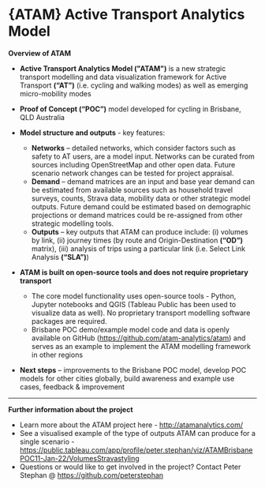 # {ATAM} Active Transport Analytics Model
**Overview of ATAM**
- **Active Transport Analytics Model ("ATAM")** is a new strategic transport modelling and data visualization framework for Active Transport **(“AT”)** (i.e. cycling and walking modes) as well as emerging micro-mobility modes 

- **Proof of Concept (“POC”)** model developed for cycling in Brisbane, QLD Australia

- **Model structure and outputs** - key features: 
  - **Networks** – detailed networks, which consider factors such as safety to AT users, are a model input. Networks can be curated from sources including OpenStreetMap and other open data. Future scenario network changes can be tested for project appraisal.
  - **Demand** – demand matrices are an input and base year demand can be estimated from available sources such as household travel surveys, counts, Strava data, mobility data or other strategic model outputs. Future demand could be estimated based on demographic projections or demand matrices could be re-assigned from other strategic modelling tools.
  - **Outputs** – key outputs that ATAM can produce include: (i) volumes by link, (ii) journey times (by route and Origin-Destination **(“OD”)** matrix), (iii) analysis of trips using a particular link (i.e. Select Link Analysis **(“SLA”)**)

- **ATAM is built on open-source tools and does not require proprietary transport**
  - The core model functionality uses open-source tools - Python, Jupyter notebooks and QGIS (Tableau Public has been used to visualize data as well). No proprietary transport modelling software packages are required.
  - Brisbane POC demo/example model code and data is openly available on GitHub (https://github.com/atam-analytics/atam) and serves as an example to implement the ATAM modelling framework in other regions

- **Next steps** – improvements to the Brisbane POC model, develop POC models for other cities globally, build awareness and example use cases, feedback & improvement 

**********************************************************************************************************************************************************
**Further information about the project**
- Learn more about the ATAM project here - http://atamanalytics.com/
- See a visualised example of the type of outputs ATAM can produce for a single scenario - https://public.tableau.com/app/profile/peter.stephan/viz/ATAMBrisbanePOC11-Jan-22/VolumesStravastyling
- Questions or would like to get involved in the project? Contact Peter Stephan @ https://github.com/peterstephan
